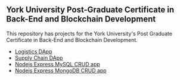 ## York University Post-Graduate Certificate in Back-End and Blockchain Development

This repository has projects for the York University's Post Graduate Certificate in Back-End and Blockchain Development.

- [Logistics DApp](https://github.com/khanmr/yorkuniveristy-blockchain/tree/master/logistics)
- [Supply Chain DApp](https://github.com/khanmr/yorkuniveristy-blockchain/tree/master/supplychain)
- [Nodejs Express MySQL CRUD app](https://github.com/khanmr/yorkuniveristy-blockchain/tree/master/nodejs_crud)
- [Nodejs Express MongoDB CRUD app](https://github.com/khanmr/yorkuniveristy-blockchain/tree/master/mongodb_crud)
